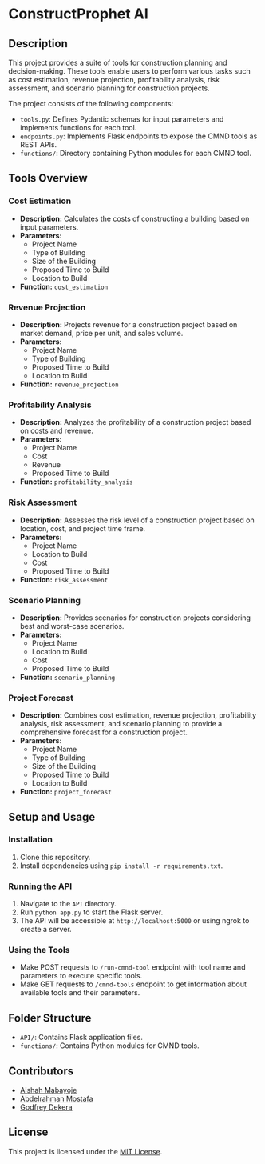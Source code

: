 
# ConstructProphet AI

## Description

This project provides a suite of tools for construction planning and decision-making. These tools enable users to perform various tasks such as cost estimation, revenue projection, profitability analysis, risk assessment, and scenario planning for construction projects.

The project consists of the following components:
- `tools.py`: Defines Pydantic schemas for input parameters and implements functions for each tool.
- `endpoints.py`: Implements Flask endpoints to expose the CMND tools as REST APIs.
- `functions/`: Directory containing Python modules for each CMND tool.

## Tools Overview

### Cost Estimation
- **Description:** Calculates the costs of constructing a building based on input parameters.
- **Parameters:**
  - Project Name
  - Type of Building
  - Size of the Building
  - Proposed Time to Build
  - Location to Build
- **Function:** `cost_estimation`

### Revenue Projection
- **Description:** Projects revenue for a construction project based on market demand, price per unit, and sales volume.
- **Parameters:**
  - Project Name
  - Type of Building
  - Proposed Time to Build
  - Location to Build
- **Function:** `revenue_projection`

### Profitability Analysis
- **Description:** Analyzes the profitability of a construction project based on costs and revenue.
- **Parameters:**
  - Project Name
  - Cost
  - Revenue
  - Proposed Time to Build
- **Function:** `profitability_analysis`

### Risk Assessment
- **Description:** Assesses the risk level of a construction project based on location, cost, and project time frame.
- **Parameters:**
  - Project Name
  - Location to Build
  - Cost
  - Proposed Time to Build
- **Function:** `risk_assessment`

### Scenario Planning
- **Description:** Provides scenarios for construction projects considering best and worst-case scenarios.
- **Parameters:**
  - Project Name
  - Location to Build
  - Cost
  - Proposed Time to Build
- **Function:** `scenario_planning`

### Project Forecast
- **Description:** Combines cost estimation, revenue projection, profitability analysis, risk assessment, and scenario planning to provide a comprehensive forecast for a construction project.
- **Parameters:**
  - Project Name
  - Type of Building
  - Size of the Building
  - Proposed Time to Build
  - Location to Build
- **Function:** `project_forecast`

## Setup and Usage

### Installation
1. Clone this repository.
2. Install dependencies using `pip install -r requirements.txt`.

### Running the API
1. Navigate to the `API` directory.
2. Run `python app.py` to start the Flask server.
3. The API will be accessible at `http://localhost:5000` or using ngrok to create a server.

### Using the Tools
- Make POST requests to `/run-cmnd-tool` endpoint with tool name and parameters to execute specific tools.
- Make GET requests to `/cmnd-tools` endpoint to get information about available tools and their parameters.

## Folder Structure
- `API/`: Contains Flask application files.
- `functions/`: Contains Python modules for CMND tools.

## Contributors
- [Aishah Mabayoje](https://github.com/m-aishah)
- [Abdelrahman Mostafa](https://github.com/abdomody35)
- [Godfrey Dekera](https://github.com/godfreydekew)

## License
This project is licensed under the [MIT License](LICENSE).
